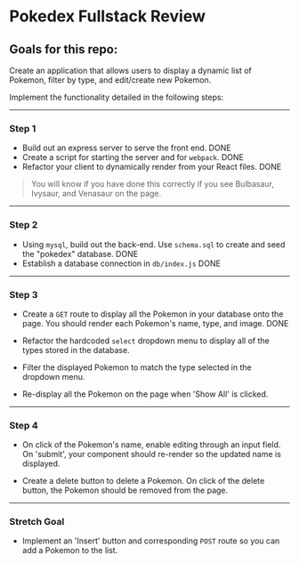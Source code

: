 #  Pokedex Fullstack Review

##  Goals for this repo:

Create an application that allows users to display a dynamic list of Pokemon, filter by type, and edit/create new Pokemon.

Implement the functionality detailed in the following steps:

----

###  Step 1

- Build out an express server to serve the front end.
    DONE
- Create a script for starting the server and for `webpack`.
    DONE
- Refactor your client to dynamically render from your React files.
    DONE

> You will know if you have done this correctly if you see Bulbasaur, Ivysaur, and Venasaur on the page.

----

###  Step 2

- Using `mysql`, build out the back-end. Use `schema.sql` to create and seed the "pokedex" database.
  DONE
- Establish a database connection in `db/index.js`
  DONE

----

###  Step 3

- Create a `GET` route to display all the Pokemon in your database onto the page. You should render each Pokemon's name, type, and image.
  DONE
- Refactor the hardcoded `select` dropdown menu to display all of the types stored in the database.

- Filter the displayed Pokemon to match the type selected in the dropdown menu.

- Re-display all the Pokemon on the page when 'Show All' is clicked.

----

###  Step 4

- On click of the Pokemon's name, enable editing through an input field. On 'submit', your component should re-render so the updated name is displayed.

- Create a delete button to delete a Pokemon. On click of the delete button, the Pokemon should be removed from the page.

----

###  Stretch Goal

- Implement an 'Insert' button and corresponding `POST` route so you can add a Pokemon to the list.